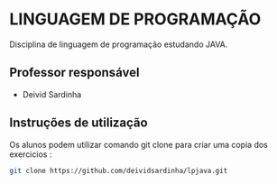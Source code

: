 # LINGUAGEM DE PROGRAMAÇÃO
Disciplina de linguagem de programação estudando JAVA.

## Professor responsável

* Deivid Sardinha

## Instruções de utilização

Os alunos podem utilizar comando git clone para criar uma copia dos exercicios :
   ```sh
   git clone https://github.com/deividsardinha/lpjava.git
   ```
